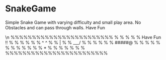 # SnakeGame
Simple Snake Game with varying difficulty and small play area.
No Obstacles and can pass through walls.
Have Fun

\n
%%%%%%%%%%%%%%%%%%%%%%%%
%                    %
%                    %
%     Have Fun !!    %
%                    %
%                    %
%        ^   ^       %
%          |         %
%        \___/       %
%                    %
%                    %
%       #####@       %
%                    %
%                    %
%                    %
%                    %
%                    %
%             *      %
%                    %
%                    %
%                    %
%%%%%%%%%%%%%%%%%%%%%%%%
